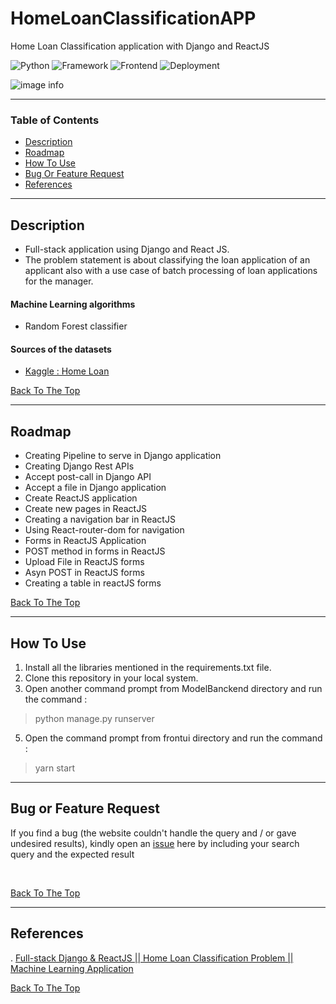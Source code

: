 # HomeLoanClassificationAPP
Home Loan Classification application with Django and ReactJS


![Python](https://img.shields.io/badge/Python-3.8-blue)
![Framework](https://img.shields.io/badge/Django-Flask-red)
![Frontend](https://img.shields.io/badge/Django-green)
![Deployment](https://img.shields.io/badge/Heroku/gunicorn-blueviolet)


![image info]()

---

### Table of Contents

- [Description](#Description)
- [Roadmap](#Roadmap)
- [How To Use](#how-to-use)
- [Bug Or Feature Request](#Bug-Or-Feature-Request)
- [References](#references)
---

## Description


- Full-stack application using Django and React JS. 
- The problem statement is about classifying the loan application of an applicant also with a use case of batch processing of loan applications for the manager.

#### Machine Learning algorithms
- Random Forest classifier


#### Sources of the datasets
- [Kaggle : Home Loan ](https://www.kaggle.com/sazid28/home-loan)

[Back To The Top](#HomeLoanClassificationAPP)

---

## Roadmap
- Creating Pipeline to serve in Django application
- Creating Django Rest APIs
- Accept post-call in Django API
- Accept a file in Django application 
- Create ReactJS application
- Create new pages in ReactJS
- Creating a navigation bar in ReactJS
- Using React-router-dom for navigation
- Forms in ReactJS Application
- POST method in forms in ReactJS
- Upload File in ReactJS forms
- Asyn POST in ReactJS forms
- Creating a table in reactJS forms

[Back To The Top](#HomeLoanClassificationAPP)

---

## How To Use

1. Install all the libraries mentioned in the requirements.txt file.
2. Clone this repository in your local system.
4. Open another command prompt from ModelBanckend directory and run the command :
> python manage.py runserver
5. Open the command prompt from frontui directory and run the command :
> yarn start


---
## Bug or Feature Request

If you find a bug (the website couldn't handle the query and / or gave undesired results), kindly open an [issue](https://github.com/achafi/Covid19Detector/issues) here by including your search query and the expected result

<br>

[Back To The Top](#HomeLoanClassificationAPP)

---

## References
. [Full-stack Django & ReactJS || Home Loan Classification Problem || Machine Learning Application](https://www.youtube.com/watch?v=Tnto7gi6Zzo)

[Back To The Top](#HomeLoanClassificationAPP)

